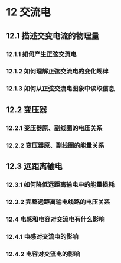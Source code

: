 # 12 交流电

## 12.1 描述交变电流的物理量

### 12.1.1 如何产生正弦交流电

### 12.1.2 如何理解正弦交流电的变化规律

### 12.1.3 如何从正弦交流电图象中读取信息

## 12.2 变压器

### 12.2.1 变压器原、副线圈的电压关系

### 12.2.2 变压器原、副线圈的能量关系

## 12.3 远距离输电

### 12.3.1 如何降低远距离输电中的能量损耗

### 12.3.2 完整远距离输电线路的电压关系

### 12.4 电感和电容对交流电有什么影响

### 12.4.1 电感对交流电的影响

### 12.4.2 电容对交流电的影响


